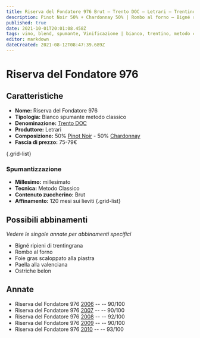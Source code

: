```yaml
---
title: Riserva del Fondatore 976 Brut – Trento DOC – Letrari – Trentino (IT) – 75-79€ – 5★
description: Pinot Noir 50% + Chardonnay 50% | Rombo al forno – Bigné ripieni di trentingrana – Foie gras scaloppato alla piastra – Paella alla valenciana – Ostriche belon 
published: true
date: 2021-10-01T20:01:08.458Z
tags: vino, blend, spumante, Vinificazione | bianco, trentino, metodo classico, Rombo al forno, chardonnay, pinot nero, brut, Bigné ripieni di trentingrana, sans annee, Valutazioni | 3 stelle, pinot noir, Prezzi | 75-79€, Foie gras scaloppato alla piastra, Paella alla valenciana, ostriche belon
editor: markdown
dateCreated: 2021-08-12T08:47:39.689Z
---
```


# Riserva del Fondatore 976

## Caratteristiche
- **Nome:** Riserva del Fondatore 976 
- **Tipologia:** Bianco spumante metodo classico
- **Denominazione:** [Trento DOC](/denominazioni/Trentino/DOC/Trento)
- **Produttore:** Letrari 
- **Composizione:** 50% [Pinot Noir](/vitigni/Francia/bacca-nera/pinot-noir) - 50% [Chardonnay](/vitigni/Francia/bacca-bianca/chardonnay)
- **Fascia di prezzo:** 75-79€

{.grid-list}

### Spumantizzazione
- **Millesimo:** millesimato
- **Tecnica:** Metodo Classico
- **Contenuto zuccherino:** Brut
- **Affinamento:** 120 mesi sui lieviti
{.grid-list}

## Possibili abbinamenti
*Vedere le singole annate per abbinamenti specifici*

- Bigné ripieni di trentingrana
- Rombo al forno
- Foie gras scaloppato alla piastra
- Paella alla valenciana
- Ostriche belon

## Annate

- Riserva del Fondatore 976 [2006](/vini/Italia/Trentino/Cantine-Monfort/Monfort-Rose/2006) -- <span class="star-4"></span> -- 90/100
- Riserva del Fondatore 976 [2007](/vini/Italia/Trentino/Cantine-Monfort/Monfort-Rose/2007) -- <span class="star-4"></span> -- 90/100
- Riserva del Fondatore 976 [2008](/vini/Italia/Trentino/Cantine-Monfort/Monfort-Rose/2008) -- <span class="star-5"></span> -- 92/100
- Riserva del Fondatore 976 [2009](/vini/Italia/Trentino/Cantine-Monfort/Monfort-Rose/2009) -- <span class="star-4"></span> -- 90/100
- Riserva del Fondatore 976 [2010](/vini/Italia/Trentino/Cantine-Monfort/Monfort-Rose/2010) -- <span class="star-5"></span> -- 93/100

